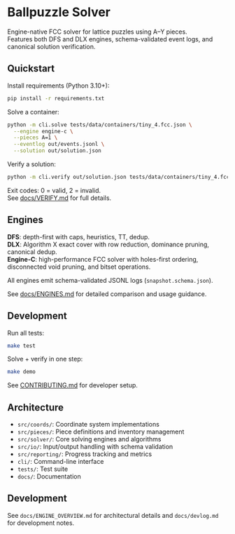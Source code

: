 # Ballpuzzle Solver

Engine-native FCC solver for lattice puzzles using A–Y pieces.  
Features both DFS and DLX engines, schema-validated event logs, and canonical solution verification.

## Quickstart

Install requirements (Python 3.10+):

```bash
pip install -r requirements.txt
```

Solve a container:
```bash
python -m cli.solve tests/data/containers/tiny_4.fcc.json \
  --engine engine-c \
  --pieces A=1 \
  --eventlog out/events.jsonl \
  --solution out/solution.json
```

Verify a solution:
```bash
python -m cli.verify out/solution.json tests/data/containers/tiny_4.fcc.json
```

Exit codes: 0 = valid, 2 = invalid.  
See [docs/VERIFY.md](docs/VERIFY.md) for full details.

## Engines

**DFS**: depth-first with caps, heuristics, TT, dedup.  
**DLX**: Algorithm X exact cover with row reduction, dominance pruning, canonical dedup.  
**Engine-C**: high-performance FCC solver with holes-first ordering, disconnected void pruning, and bitset operations.

All engines emit schema-validated JSONL logs (`snapshot.schema.json`).

See [docs/ENGINES.md](docs/ENGINES.md) for detailed comparison and usage guidance.

## Development

Run all tests:
```bash
make test
```

Solve + verify in one step:
```bash
make demo
```

See [CONTRIBUTING.md](CONTRIBUTING.md) for developer setup.

## Architecture

- `src/coords/`: Coordinate system implementations
- `src/pieces/`: Piece definitions and inventory management
- `src/solver/`: Core solving engines and algorithms
- `src/io/`: Input/output handling with schema validation
- `src/reporting/`: Progress tracking and metrics
- `cli/`: Command-line interface
- `tests/`: Test suite
- `docs/`: Documentation

## Development

See `docs/ENGINE_OVERVIEW.md` for architectural details and `docs/devlog.md` for development notes.

